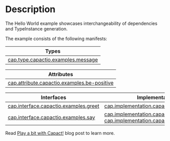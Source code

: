 # Description

The Hello World example showcases interchangeability of dependencies and TypeInstance generation.

The example consists of the following manifests:

| **Types**                                                                                      |
|------------------------------------------------------------------------------------------------|
| [cap.type.capactio.examples.message](../../manifests/type/capactio/examples/message.yaml) |

| **Attributes**                                                                                                |
|---------------------------------------------------------------------------------------------------------------|
| [cap.attribute.capactio.examples.be-positive](./../../manifests/attribute/capactio/examples/be-positive.yaml) |

| **Interfaces**                                                                                    | **Implementations**                                                                                                                                                                                                          |
|---------------------------------------------------------------------------------------------------|----------------------------------------------------------------------------------------------------------------------------------------------------------------------------------------------------------------------------|
| [cap.interface.capactio.examples.greet](./../../manifests/interface/capactio/examples/greet.yaml) | [cap.implementation.capactio.examples.greet](../../manifests/implementation/capactio/examples/greet.yaml)                                                                                                                  |
| [cap.interface.capactio.examples.say](./../../manifests/interface/capactio/examples/say.yaml)     | [cap.implementation.capactio.examples.hello](../../manifests/implementation/capactio/examples/hello.yaml) <br /> [cap.implementation.capactio.examples.ricky](../../manifests/implementation/capactio/examples/ricky.yaml) |


Read [Play a bit with Capact!](https://capact.io/blog/play-with-capact-via-cli) blog post to learn more.
